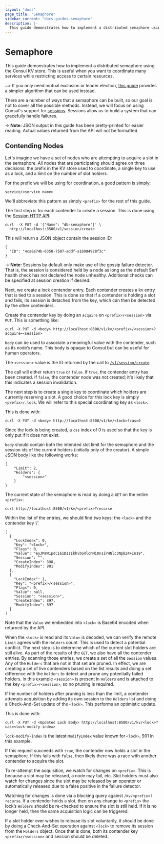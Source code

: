 ```yaml
---
layout: "docs"
page_title: "Semaphore"
sidebar_current: "docs-guides-semaphore"
description: |-
  This guide demonstrates how to implement a distributed semaphore using the Consul KV store.
---
```


# Semaphore

This guide demonstrates how to implement a distributed semaphore using the Consul
KV store. This is useful when you want to coordinate many services while
restricting access to certain resources.

~>  If you only need mutual exclusion or leader election,
[this guide](/docs/guides/leader-election.html)
provides a simpler algorithm that can be used instead.

There are a number of ways that a semaphore can be built, so our goal is not to
cover all the possible methods. Instead, we will focus on using Consul's support for
[sessions](/docs/internals/sessions.html). Sessions allow us to build a system that
can gracefully handle failures.

-> **Note:** JSON output in this guide has been pretty-printed for easier reading. Actual values returned from the API will not be formatted.

## Contending Nodes

Let's imagine we have a set of nodes who are attempting to acquire a slot in the
semaphore. All nodes that are participating should agree on three decisions: the
prefix in the KV store used to coordinate, a single key to use as a lock,
and a limit on the number of slot holders.

For the prefix we will be using for coordination, a good pattern is simply:

```text
service/<service name>
```

We'll abbreviate this pattern as simply `<prefix>` for the rest of this guide.

The first step is for each contender to create a session. This is done using the
[Session HTTP API](/api/session.html#session_create):

```text
curl  -X PUT -d '{"Name": "db-semaphore"}' \
  http://localhost:8500/v1/session/create
 ```

This will return a JSON object contain the session ID:

```text
{
  "ID": "4ca8e74b-6350-7587-addf-a18084928f3c"
}
```

->  **Note:** Sessions by default only make use of the gossip failure detector. That is, the session is considered held by a node as long as the default Serf health check has not declared the node unhealthy. Additional checks can be specified at session creation if desired.

Next, we create a lock contender entry. Each contender creates a kv entry that is tied
to a session. This is done so that if a contender is holding a slot and fails, its session
is detached from the key, which can then be detected by the other contenders.

Create the contender key by doing an `acquire` on `<prefix>/<session>` via `PUT`.
This is something like:

```text
curl -X PUT -d <body> http://localhost:8500/v1/kv/<prefix>/<session>?acquire=<session>
 ```

`body` can be used to associate a meaningful value with the contender, such as its node’s name. 
This body is opaque to Consul but can be useful for human operators.

The `<session>` value is the ID returned by the call to
[`/v1/session/create`](/api/session.html#session_create).

The call will either return `true` or `false`. If `true`, the contender entry has been
created. If `false`, the contender node was not created; it's likely that this indicates
a session invalidation.

The next step is to create a single key to coordinate which holders are currently
reserving a slot. A good choice for this lock key is simply `<prefix>/.lock`. We will
refer to this special coordinating key as `<lock>`.

This is done with:

```text
curl -X PUT -d <body> http://localhost:8500/v1/kv/<lock>?cas=0
 ```

Since the lock is being created, a `cas` index of 0 is used so that the key is only put if it does not exist.

`body` should contain both the intended slot limit for the semaphore and the session ids
of the current holders (initially only of the creator). A simple JSON body like the following works:

```text
{
    "Limit": 2,
    "Holders": {
        "<session>"
    }
}
```

The current state of the semaphore is read by doing a `GET` on the entire `<prefix>`:

```text
curl http://localhost:8500/v1/kv/<prefix>?recurse
 ```

Within the list of the entries, we should find two keys: the `<lock>` and the
contender key ‘<prefix>/<session>’. 

```text
[
  {
    "LockIndex": 0,
    "Key": "<lock>",
    "Flags": 0,
    "Value": "eyJMaW1pdCI6IDIsIkhvbGRlcnMiOnsiPHNlc3Npb24+In19",
    "Session": "",
    "CreateIndex": 898,
    "ModifyIndex": 901
  },
  {
    "LockIndex": 1,
    "Key": "<prefix>/<session>",
    "Flags": 0,
    "Value": null,
    "Session": "<session>",
    "CreateIndex": 897,
    "ModifyIndex": 897
  }
]
```
Note that the `Value` we embedded into `<lock>` is Base64 encoded when returned by the API.

When the `<lock>` is read and its `Value` is decoded, we can verify the remote `Limit` agrees with the `Holders` count. 
This is used to detect a potential conflict. The next step is to determine which of the current
slot holders are still alive. As part of the results of the `GET`, we also have all the contender
entries. By scanning those entries, we create a set of all the `Session` values. Any of the
`Holders` that are not in that set are pruned. In effect, we are creating a set of live contenders
based on the list results and doing a set difference with the `Holders` to detect and prune
any potentially failed holders. In this example `<session>` is present in `Holders` and 
is attached to the key `<prefix>/<session>`, so no pruning is required.

If the number of holders after pruning is less than the limit, a contender attempts acquisition
by adding its own session to the `Holders` list and doing a Check-And-Set update of the `<lock>`. 
This performs an optimistic update.

This is done with:

```text
curl -X PUT -d <Updated Lock Body> http://localhost:8500/v1/kv/<lock>?cas=<lock-modify-index>
 ```
`lock-modify-index` is the latest `ModifyIndex` value known for `<lock>`, 901 in this example.

If this request succeeds with `true`, the contender now holds a slot in the semaphore. 
If this fails with `false`, then likely there was a race with another contender to acquire the slot.

To re-attempt the acquisition, we watch for changes on `<prefix>`. This is because a slot
may be released, a node may fail, etc. Slot holders must also watch for changes since the
slot may be released by an operator or automatically released due to a false positive
in the failure detector.

Watching for changes is done via a blocking query against `/kv/<prefix>?recurse`. 
If a contender holds a slot, then on any change to `<prefix>` the lock’s `Holders` 
should be re-checked to ensure the slot is still held. If it is no longer held, 
then the same acquisition logic can be triggered.

If a slot holder ever wishes to release its slot voluntarily, it should be done by doing a
Check-And-Set operation against `<lock>` to remove its session from the `Holders` object.
Once that is done, both its contender key `<prefix>/<session>` and session should be deleted.
